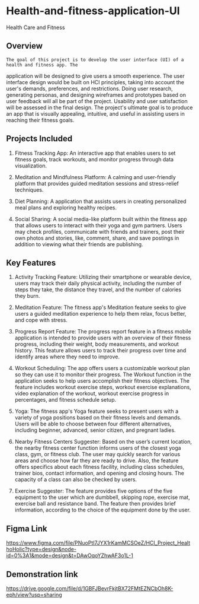 # Health-and-fitness-application-UI

Health Care and Fitness

## Overview

    The goal of this project is to develop the user interface (UI) of a health and fitness app. The
application will be designed to give users a smooth experience. The user interface design would
be built on HCI principles, taking into account the user's demands, preferences, and restrictions.
Doing user research, generating personas, and designing wireframes and prototypes based on
user feedback will all be part of the project. Usability and user satisfaction will be assessed in the
final design. The project's ultimate goal is to produce an app that is visually appealing, intuitive,
and useful in assisting users in reaching their fitness goals.

## Projects Included

1. Fitness Tracking App: An interactive app that enables users to set fitness goals, track workouts, and monitor progress through data visualization.

2. Meditation and Mindfulness Platform: A calming and user-friendly platform that provides guided meditation sessions and stress-relief techniques.

3. Diet Planning: A application that assists users in creating personalized meal plans and exploring healthy recipes.

4. Social Sharing: A social media-like platform built within the fitness app that allows users to interact with their yoga and gym partners. Users may check profiles, communicate with friends and trainers, post their own photos and stories, like, comment, share, and save postings in addition to viewing what their friends are publishing.

## Key Features

1. Activity Tracking Feature: Utilizing their smartphone or wearable device, users may track their daily physical activity, including the number of steps they take, the distance they travel, and the number of calories they burn.

2. Meditation Feature: The fitness app's Meditation feature seeks to give users a guided meditation experience to help them relax, focus better, and cope with stress.

3. Progress Report Feature: The progress report feature in a fitness mobile application is intended to provide users with an overview of their fitness progress, including their weight, body measurements, and workout history. This feature allows users to track their progress over time and identify areas where they need to improve.

4. Workout Scheduling: The app offers users a customizable workout plan so they can use it to monitor their progress. The Workout function in the application seeks to help users accomplish their fitness objectives. The feature includes workout exercise steps, workout exercise explanations, video explanation of the workout, workout exercise progress in percentages, and fitness schedule setup.

5. Yoga: The fitness app's Yoga feature seeks to present users with a variety of yoga positions based on their fitness levels and demands. Users will be able to choose between four different alternatives, including beginner, advanced, senior citizen, and pregnant ladies.

6. Nearby Fitness Centers Suggester: Based on the user’s current location, the nearby fitness center function informs users of the closest yoga class, gym, or fitness club. The user may quickly search for various areas and choose how far they are ready to drive. Also, the feature offers specifics about each fitness facility, including class schedules, trainer bios, contact information, and opening and closing hours. The capacity of a class can also be checked by users.

7. Exercise Suggester: The feature provides five options of the five equipment to the user which are dumbbell, skipping rope, exercise mat, exercise ball and resistance band. The feature then provides
brief information, according to the choice of the equipment done by the user.

## Figma Link

<https://www.figma.com/file/PNuoPtI7JYX1rKamMCSOeZ/HCI_Project_HealthoHolic?type=design&node-id=0%3A1&mode=design&t=DAwOqoYZhwAF3o1L-1>

## Demonstration link

<https://drive.google.com/file/d/1GBFJBevrFkjtBX72FMtEZNCbOh8K-eph/view?usp=sharing>
